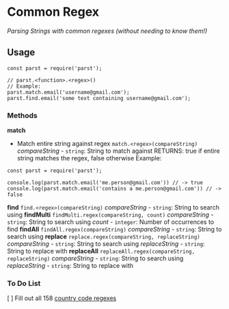 # Common Regex

_Parsing Strings with common regexes (without needing to know them!)_

## Usage

```
const parst = require('parst');

// parst.<function>.<regex>()
// Example:
parst.match.email('username@gmail.com');
parst.find.email('some text containing username@gmail.com');
```

### Methods
**match**
- Match entire string against regex
`match.<regex>(compareString)`
_compareString_ - `string`: String to match against <regex>
RETURNS: true if entire string matches the regex, false otherwise
Example:
```
const parst = require('parst');

console.log(parst.match.email('me.person@gmail.com')) // -> true
console.log(parst.match.email('contains a me.person@gmail.com')) // -> false
```
**find**
`find.<regex>(compareString)`
_compareString_ - `string`: String to search using <regex>
**findMulti**
`findMulti.regex(compareString, count)`
_compareString_ - `string`: String to search using <regex>
_count_ - `integer`: Number of occurrences to find
**findAll**
`findAll.regex(compareString)`
_compareString_ - `string`: String to search using <regex>
**replace**
`replace.regex(compareString, replaceString)`
_compareString_ - `string`: String to search using <regex>
_replaceString_ - `string`: String to replace <regex> with
**replaceAll**
`replaceAll.regex(compareString, replaceString)`
_compareString_ - `string`: String to search using <regex>
_replaceString_ - `string`: String to replace <regex> with

### To Do List
[ ] Fill out all 158 [country code regexes](http://cldr.unicode.org/index/downloads)
